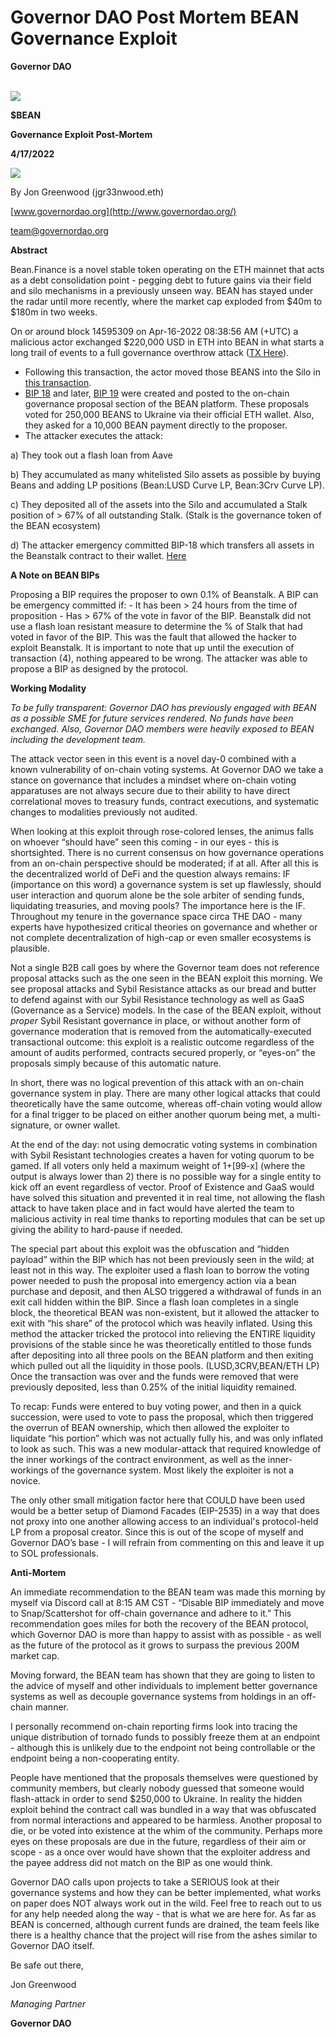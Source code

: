 # Governor DAO Post Mortem BEAN Governance Exploit

**Governor DAO**

\
![](<../.gitbook/assets/0 (3)>)

**$BEAN**

**Governance Exploit Post-Mortem**

**4/17/2022**

![](../.gitbook/assets/1)

By Jon Greenwood (jgr33nwood.eth)

[www.governordao.org](http://www.governordao.org/)

[team@governordao.org](mailto:team@governordao.org)

**Abstract**

Bean.Finance is a novel stable token operating on the ETH mainnet that acts as a debt consolidation point - pegging debt to future gains via their field and silo mechanisms in a previously unseen way. BEAN has stayed under the radar until more recently, where the market cap exploded from $40m to $180m in two weeks.

On or around block 14595309 on Apr-16-2022 08:38:56 AM (+UTC) a malicious actor exchanged $220,000 USD in ETH into BEAN in what starts a long trail of events to a full governance overthrow attack ([TX Here](https://etherscan.io/tx/0xfdd9acbc3fae083d572a2b178c8ca74a63915841a8af572a10d0055dbe91d219)).

* Following this transaction, the actor moved those BEANS into the Silo in [this transaction](https://etherscan.io/tx/0xf5a698984485d01e09744e8d7b8ca15cd29aa430a0137349c8c9e19e60c0bb9d).
* [BIP 18](https://etherscan.io/tx/0x9575e478d7c542558ecca52b27072fa1f1ec70679106bdbd62f3bb4d6c87a80d) and later, [BIP 19](https://etherscan.io/tx/0x68cdec0ac76454c3b0f7af0b8a3895db00adf6daaf3b50a99716858c4fa54c6f) were created and posted to the on-chain governance proposal section of the BEAN platform. These proposals voted for 250,000 BEANS to Ukraine via their official ETH wallet. Also, they asked for a 10,000 BEAN payment directly to the proposer.
* The attacker executes the attack:

a) They took out a flash loan from Aave

b) They accumulated as many whitelisted Silo assets as possible by buying Beans and adding LP positions (Bean:LUSD Curve LP, Bean:3Crv Curve LP).

c) They deposited all of the assets into the Silo and accumulated a Stalk position of > 67% of all outstanding Stalk. (Stalk is the governance token of the BEAN ecosystem)

d) The attacker emergency committed BIP-18 which transfers all assets in the Beanstalk contract to their wallet. [Here](https://etherscan.io/tx/0xcd314668aaa9bbfebaf1a0bd2b6553d01dd58899c508d4729fa7311dc5d33ad7)

**A Note on BEAN BIPs**

Proposing a BIP requires the proposer to own 0.1% of Beanstalk. A BIP can be emergency committed if: - It has been > 24 hours from the time of proposition - Has > 67% of the vote in favor of the BIP. Beanstalk did not use a flash loan resistant measure to determine the % of Stalk that had voted in favor of the BIP. This was the fault that allowed the hacker to exploit Beanstalk. It is important to note that up until the execution of transaction (4), nothing appeared to be wrong. The attacker was able to propose a BIP as designed by the protocol.

**Working Modality**

_To be fully transparent: Governor DAO has previously engaged with BEAN as a possible SME for future services rendered. No funds have been exchanged. Also, Governor DAO members were heavily exposed to BEAN including the development team._

The attack vector seen in this event is a novel day-0 combined with a known vulnerability of on-chain voting systems. At Governor DAO we take a stance on governance that includes a mindset where on-chain voting apparatuses are not always secure due to their ability to have direct correlational moves to treasury funds, contract executions, and systematic changes to modalities previously not audited.

When looking at this exploit through rose-colored lenses, the animus falls on whoever “should have” seen this coming - in our eyes - this is shortsighted. There is no current consensus on how governance operations from an on-chain perspective should be moderated; if at all. After all this is the decentralized world of DeFi and the question always remains: IF (importance on this word) a governance system is set up flawlessly, should user interaction and quorum alone be the sole arbiter of sending funds, liquidating treasuries, and moving pools? The importance here is the IF. Throughout my tenure in the governance space circa THE DAO - many experts have hypothesized critical theories on governance and whether or not complete decentralization of high-cap or even smaller ecosystems is plausible.

Not a single B2B call goes by where the Governor team does not reference proposal attacks such as the one seen in the BEAN exploit this morning. We see proposal attacks and Sybil Resistance attacks as our bread and butter to defend against with our Sybil Resistance technology as well as GaaS (Governance as a Service) models. In the case of the BEAN exploit, without _proper_ Sybil Resistant governance in place, or without another form of governance moderation that is removed from the automatically-executed transactional outcome: this exploit is a realistic outcome regardless of the amount of audits performed, contracts secured properly, or “eyes-on” the proposals simply because of this automatic nature.

In short, there was no logical prevention of this attack with an on-chain governance system in play. There are many other logical attacks that could theoretically have the same outcome, whereas off-chain voting would allow for a final trigger to be placed on either another quorum being met, a multi-signature, or owner wallet.

At the end of the day: not using democratic voting systems in combination with Sybil Resistant technologies creates a haven for voting quorum to be gamed. If all voters only held a maximum weight of 1+\[99-x] (where the output is always lower than 2) there is no possible way for a single entity to kick off an event regardless of vector. Proof of Existence and GaaS would have solved this situation and prevented it in real time, not allowing the flash attack to have taken place and in fact would have alerted the team to malicious activity in real time thanks to reporting modules that can be set up giving the ability to hard-pause if needed.

The special part about this exploit was the obfuscation and “hidden payload” within the BIP which has not been previously seen in the wild; at least not in this way. The exploiter used a flash loan to borrow the voting power needed to push the proposal into emergency action via a bean purchase and deposit, and then ALSO triggered a withdrawal of funds in an exit call hidden within the BIP. Since a flash loan completes in a single block, the theoretical BEAN was non-existent, but it allowed the attacker to exit with “his share” of the protocol which was heavily inflated. Using this method the attacker tricked the protocol into relieving the ENTIRE liquidity provisions of the stable since he was theoretically entitled to those funds after depositing into all three pools on the BEAN platform and then exiting which pulled out all the liquidity in those pools. (LUSD,3CRV,BEAN/ETH LP) Once the transaction was over and the funds were removed that were previously deposited, less than 0.25% of the initial liquidity remained.

To recap: Funds were entered to buy voting power, and then in a quick succession, were used to vote to pass the proposal, which then triggered the overrun of BEAN ownership, which then allowed the exploiter to liquidate “his portion” which was not actually fully his, and was only inflated to look as such. This was a new modular-attack that required knowledge of the inner workings of the contract environment, as well as the inner-workings of the governance system. Most likely the exploiter is not a novice.

The only other small mitigation factor here that COULD have been used would be a better setup of Diamond Facades (EIP-2535) in a way that does not proxy into one another allowing access to an individual's protocol-held LP from a proposal creator. Since this is out of the scope of myself and Governor DAO’s base - I will refrain from commenting on this and leave it up to SOL professionals.

**Anti-Mortem**

An immediate recommendation to the BEAN team was made this morning by myself via Discord call at 8:15 AM CST - “Disable BIP immediately and move to Snap/Scattershot for off-chain governance and adhere to it.” This recommendation goes miles for both the recovery of the BEAN protocol, which Governor DAO is more than happy to assist with as possible - as well as the future of the protocol as it grows to surpass the previous 200M market cap.

Moving forward, the BEAN team has shown that they are going to listen to the advice of myself and other individuals to implement better governance systems as well as decouple governance systems from holdings in an off-chain manner.

I personally recommend on-chain reporting firms look into tracing the unique distribution of tornado funds to possibly freeze them at an endpoint - although this is unlikely due to the endpoint not being controllable or the endpoint being a non-cooperating entity.

People have mentioned that the proposals themselves were questioned by community members, but clearly nobody guessed that someone would flash-attack in order to send $250,000 to Ukraine. In reality the hidden exploit behind the contract call was bundled in a way that was obfuscated from normal interactions and appeared to be harmless. Another proposal to die, or be voted into existence at the whim of the community. Perhaps more eyes on these proposals are due in the future, regardless of their aim or scope - as a once over would have shown that the exploiter address and the payee address did not match on the BIP as one would think.

Governor DAO calls upon projects to take a SERIOUS look at their governance systems and how they can be better implemented, what works on paper does NOT always work out in the wild. Feel free to reach out to us for any help needed along the way - that is what we are here for. As far as BEAN is concerned, although current funds are drained, the team feels like there is a healthy chance that the project will rise from the ashes similar to Governor DAO itself.

Be safe out there,

Jon Greenwood

_Managing Partner_

**Governor DAO**
